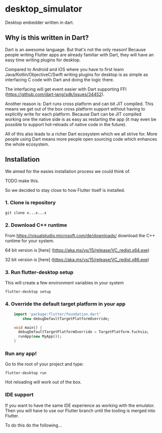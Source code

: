 # desktop_simulator

Desktop embedder written in dart.

## Why is this written in Dart?
Dart is an awesome language. But that's not the only reason!
Because people writing Flutter apps are already familiar
with Dart, they will have an easy time writing plugins for
desktop. 

Compared to Android and iOS where you have to first learn
Java/Kotlin/ObjectiveC/Swift writing plugins for desktop is as simple
as interfacing C code with Dart and doing the logic there.

The interfacing will get event easier with Dart 
supporting FFI (https://github.com/dart-lang/sdk/issues/34452).

Another reason is: Dart runs cross platform and can bit JIT compiled.
This means we get out of the box cross platform support without having to
explicitly write for each platform. 
Because Dart can be JIT compiled working one the native side is as easy as 
restarting the app (it may even be possible to support hot-reloads of native code in the future).

All of this also leads to a richer Dart ecosystem which we all strive for. 
More people using Dart means more people open sourcing code which enhances the whole
ecosystem.

## Installation
We aimed for the easies installation process we could think of.

TODO make this.

So we decided to stay close to how Flutter itself is installed.

### 1. Clone is repository
```
git clone x...x...x
```

### 2. Download C++ runtime 
From https://visualstudio.microsoft.com/de/downloads/ download the C++ runtime for your system.

64 bit version is [here] (https://aka.ms/vs/15/release/VC_redist.x64.exe)

32 bit version is [here] (https://aka.ms/vs/15/release/VC_redist.x86.exe)


### 3. Run flutter-desktop setup
This will create a few environment variables in your system
```
flutter-desktop setup
```

### 4. Override the default target platform in your app
```dart
    import 'package:flutter/foundation.dart'
        show debugDefaultTargetPlatformOverride;

    void main() {
      debugDefaultTargetPlatformOverride = TargetPlatform.fuchsia;
      runApp(new MyApp());
    }
```

### Run any app!
Go to the root of your project and type:
```
flutter-desktop run
```
Hot reloading will work out of the box.

### IDE support
If you want to have the same IDE experience as working with the emulator. 
Then you will have to use our Flutter branch until the tooling is merged
into Flutter.

To do this do the following...






